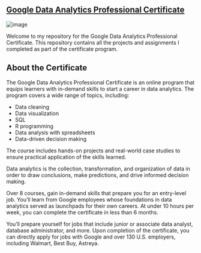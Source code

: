 ## [Google Data Analytics Professional Certificate](https://www.coursera.org/professional-certificates/google-data-analytics)

![image](https://github.com/HellyModiKalpesh/Google-Data-Analytics-Professional-certificate/assets/105526680/a05cd39d-22e5-4bd4-89ea-8124bee343ff)


Welcome to my repository for the Google Data Analytics Professional Certificate. This repository contains all the projects and assignments I completed as part of the certificate program.

## About the Certificate

The Google Data Analytics Professional Certificate is an online program that equips learners with in-demand skills to start a career in data analytics. The program covers a wide range of topics, including:

* Data cleaning
* Data visualization
* SQL
* R programming
* Data analysis with spreadsheets
* Data-driven decision making

The course includes hands-on projects and real-world case studies to ensure practical application of the skills learned.

Data analytics is the collection, transformation, and organization of data in order to draw conclusions, make predictions, and drive informed decision making. 

Over 8 courses, gain in-demand skills that prepare you for an entry-level job. You’ll learn from Google employees whose foundations in data analytics served as launchpads for their own careers. At under 10 hours per week, you can complete the certificate in less than 6 months. 

You’ll prepare yourself for jobs that include junior or associate data analyst, database administrator, and more. Upon completion of the certificate, you can directly apply for jobs with Google and over 130 U.S. employers, including Walmart, Best Buy, Astreya. 
